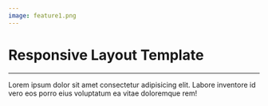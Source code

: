 ```yaml
---
image: feature1.png
---
```

# Responsive **Layout Template**
---
Lorem ipsum dolor sit amet consectetur adipisicing elit. Labore inventore id vero eos porro eius voluptatum ea vitae doloremque rem!